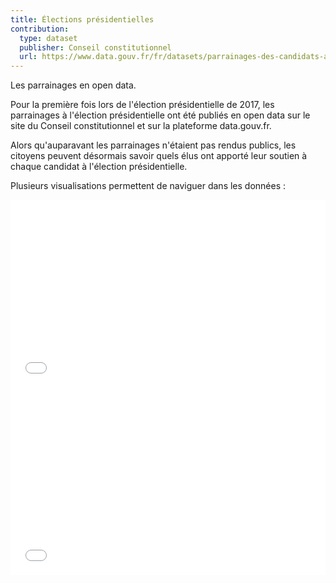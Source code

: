 ```yaml
---
title: Élections présidentielles
contribution:
  type: dataset
  publisher: Conseil constitutionnel
  url: https://www.data.gouv.fr/fr/datasets/parrainages-des-candidats-a-lelection-presidentielle-francaise-de-2017/
---
```


Les parrainages en open data.

<!--more-->

Pour la première fois lors de l'élection présidentielle de 2017, les parrainages à l'élection présidentielle ont été publiés en open data sur le site du Conseil constitutionnel et sur la plateforme data.gouv.fr. 

Alors qu'auparavant les parrainages n'étaient pas rendus publics, les citoyens peuvent désormais savoir quels élus ont apporté leur soutien à chaque candidat à l'élection présidentielle. 

Plusieurs visualisations permettent de naviguer dans les données : 

<iframe width="100%" height="300px" frameBorder="0" src="//simon-d.carto.com/builder/1742acca-02da-11e7-9ac4-0ef7f98ade21/embed?state=%7B%22map%22%3A%7B%22ne%22%3A%5B46.6268063953552%2C-2.1917724609375004%5D%2C%22sw%22%3A%5B49.9759551873433%2C5.526123046875001%5D%2C%22center%22%3A%5B48.328865239704655%2C1.6671752929687502%5D%2C%22zoom%22%3A8%7D%2C%22widgets%22%3A%7B%221296fb76-b318-43e1-9d41-077c09ffa995%22%3A%7B%22normalized%22%3Atrue%7D%7D%7D"></iframe>

<iframe width="100%" height="300px" frameBorder="0" src="//yannc.my.opendatasoft.com/pages/candidat-e-s/"></iframe>


<div data-udata-dataset-id="58b9774c88ee3824533614cb"></div>

